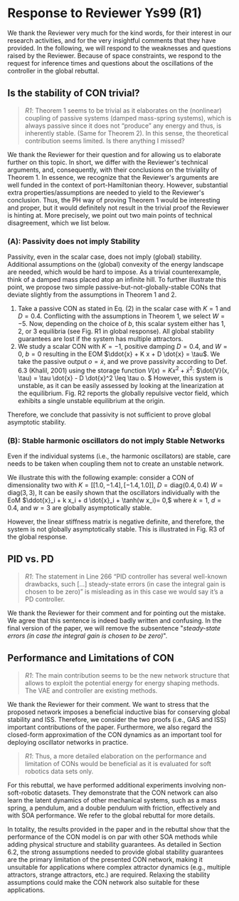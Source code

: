# Response to Reviewer Ys99 (R1)

We thank the Reviewer very much for the kind words, for their interest in our research activities, and for the very insightful comments that they have provided. In the following, we will respond to the weaknesses and questions raised by the Reviewer.
Because of space constraints, we respond to the request for inference times and questions about the oscillations of the controller in the global rebuttal.

## Is the stability of CON trivial?

> <cite>R1</cite>: Theorem 1 seems to be trivial as it elaborates on the (nonlinear) coupling of passive systems (damped mass-spring systems), which is always passive since it does not “produce” any energy and thus, is inherently stable. (Same for Theorem 2). In this sense, the theoretical contribution seems limited. Is there anything I missed?

We thank the Reviewer for their question and for allowing us to elaborate further on this topic. In short, we differ with the Reviewer's technical arguments, and, consequently, with their conclusions on the triviality of Theorem 1. 
In essence, we recognize that the Reviewer's arguments are well funded in the context of port-Hamiltonian theory. However, substantial extra properties/assumptions are needed to yield to the Reviewer's conclusion. Thus, the PH way of proving Theorem 1 would be interesting and proper, but it would definitely not result in the trivial proof the Reviewer is hinting at.
More precisely, we point out two main points of technical disagreement, which we list below.

### (A): Passivity does not imply Stability

Passivity, even in the scalar case, does not imply (global) stability. Additional assumptions on the (global) convexity of the energy landscape are needed, which would be hard to impose. As a trivial counterexample, think of a damped mass placed atop an infinite hill. 
To further illustrate this point, we propose two simple passive-but-not-globally-stable CONs that deviate slightly from the assumptions in Theorem 1 and 2.

1. Take a passive CON as stated in Eq. (2) in the scalar case with $K=1$ and $D=0.4$. Conflicting with the assumptions in Theorem 1, we select $W=-5$. Now, depending on the choice of $b$, this scalar system either has 1, 2, or 3 equilibria (see Fig. R1 in global response). All global stability guarantees are lost if the system has multiple attractors. 
2. We study a scalar CON with $K=-1$, positive damping $D=0.4$, and $W = 0$, $b=0$ resulting in the EOM $\ddot{x} + K x + D \dot{x} = \tau$. We take the passive output $o = \dot{x}$, and we prove passivity according to Def. 6.3 (Khalil, 2001) using the storage function $V(x) = K x^2 + \dot{x}^2$: $\dot{V}(x, \tau) = \tau \dot{x} - D \dot{x}^2 \leq \tau o. $
However, this system is unstable, as it can be easily assessed by looking at the linearization at the equilibrium. Fig. R2 reports the globally repulsive vector field, which exhibits a single unstable equilibrium at the origin.

Therefore, we conclude that passivity is not sufficient to prove global asymptotic stability.

### (B): Stable harmonic oscillators do not imply Stable Networks

Even if the individual systems (i.e., the harmonic oscillators) are stable, care needs to be taken when coupling them not to create an unstable network.

We illustrate this with the following example: consider a CON of dimensionality two with $K = [[1.0, -1.4],[-1.4, 1.0]]$, $D = \mathrm{diag}(0.4, 0.4)$ $W = \mathrm{diag}(3, 3)$, 
It can be easily shown that the oscillators individually with the EoM $\ddot{x}_i + k x_i + d \dot{x}_i + \tanh(w x_i)= 0,$ where $k=1$, $d=0.4$, and $w=3$ are globally asymptotically stable. 

However, the linear stiffness matrix is negative definite, and therefore, the system is not globally asymptotically stable. This is illustrated in Fig. R3 of the global response.

## PID vs. PD

> <cite>R1</cite>: The statement in Line 266 “PID controller has several well-known drawbacks, such […] steady-state errors (in case the integral gain is chosen to be zero)” is misleading as in this case we would say it’s a PD controller.

We thank the Reviewer for their comment and for pointing out the mistake. We agree that this sentence is indeed badly written and confusing. In the final version of the paper, we will remove the subsentence "_steady-state errors (in case the integral gain is chosen to be zero)_".

## Performance and Limitations of CON

> <cite>R1</cite>: The main contribution seems to be the new network structure that allows to exploit the potential energy for energy shaping methods. The VAE and controller are existing methods.

We thank the Reviewer for their comment. We want to stress that the proposed network imposes a beneficial inductive bias for conserving global stability and ISS. Therefore, we consider the two proofs (i.e., GAS and ISS) important contributions of the paper.
Furthermore, we also regard the closed-form approximation of the CON dynamics as an important tool for deploying oscillator networks in practice.

> <cite>R1</cite>: Thus, a more detailed elaboration on the performance and limitation of CONs would be beneficial as it is evaluated for soft robotics data sets only.

For this rebuttal, we have performed additional experiments involving non-soft-robotic datasets. They demonstrate that the CON network can also learn the latent dynamics of other mechanical systems, such as a mass spring, a pendulum, and a double pendulum with friction, effectively and with SOA performance. We refer to the global rebuttal for more details.

In totality, the results provided in the paper and in the rebuttal show that the performance of the CON model is on par with other SOA methods while adding physical structure and stability guarantees.
As detailed in Section 6.2, the strong assumptions needed to provide global stability guarantees are the primary limitation of the presented CON network, making it unsuitable for applications where complex attractor dynamics (e.g., multiple attractors, strange attractors, etc.) are required.
Relaxing the stability assumptions could make the CON network also suitable for these applications.
